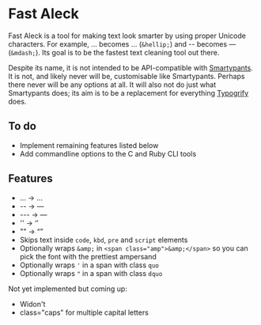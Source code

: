 Fast Aleck
==========

Fast Aleck is a tool for making text look smarter by using proper Unicode characters. For example, ... becomes … (`&hellip;`) and -- becomes — (`&mdash;`). Its goal is to be the fastest text cleaning tool out there.

Despite its name, it is not intended to be API-compatible with [Smartypants](http://daringfireball.net/projects/smartypants/). It is not, and likely never will be, customisable like Smartypants. Perhaps there never will be any options at all. It will also not do just what Smartypants does; its aim is to be a replacement for everything [Typogrify](http://code.google.com/p/typogrify/) does.

To do
-----

* Implement remaining features listed below
* Add commandline options to the C and Ruby CLI tools

Features
--------

* ... → …
* -- → —
* --- → —
* '' → ‘’
* "" → “”
* Skips text inside `code`, `kbd`, `pre` and `script` elements
* Optionally wraps `&amp;` in `<span class="amp">&amp;</span>` so you can pick the font with the prettiest ampersand
* Optionally wraps `'` in a span with class `quo`
* Optionally wraps `"` in a span with class `dquo`

Not yet implemented but coming up:

* Widon't
* class="caps" for multiple capital letters
